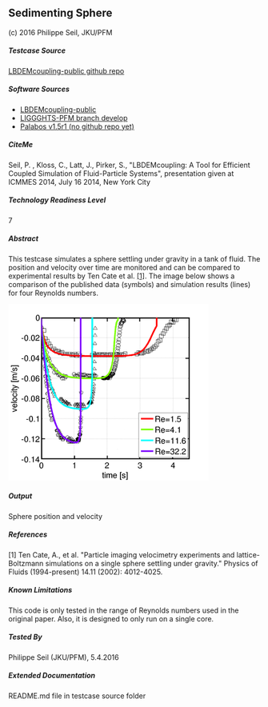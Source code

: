 ## Sedimenting Sphere

(c) 2016 Philippe Seil, JKU/PFM

##### Testcase Source

[LBDEMcoupling-public github repo](https://github.com/ParticulateFlow/LBDEMcoupling-public/tree/master/examples/sedimentingSphere)

##### Software Sources

* [LBDEMcoupling-public](https://github.com/ParticulateFlow/LBDEMcoupling-public)
* [LIGGGHTS-PFM branch develop](https://github.com/ParticulateFlow/LIGGGHTS/tree/develop)
* [Palabos v1.5r1 (no github repo yet)](http://www.palabos.org/images/palabos_releases/palabos-v1.5r1.tgz)

##### CiteMe

Seil, P. , Kloss, C., Latt, J., Pirker, S., "LBDEMcoupling: A Tool for Efficient Coupled Simulation of Fluid-Particle Systems", presentation given at ICMMES 2014, July 16 2014, New York City

##### Technology Readiness Level

7

##### Abstract

This testcase simulates a sphere settling under gravity in a tank of fluid. The position and velocity over time are monitored and can be compared to experimental results by Ten Cate et al. [[1]](#ref1). The image below shows a comparison of the published data (symbols) and simulation results (lines) for four Reynolds numbers.

![v vs t](sedimentingSphere-v_vs_t.png "velocity over time")

##### Output

Sphere position and velocity

##### References

<a name="ref1">\[1\]</a> Ten Cate, A., et al. "Particle imaging velocimetry experiments and lattice-Boltzmann simulations on a single sphere settling under gravity." Physics of Fluids (1994-present) 14.11 (2002): 4012-4025.

##### Known Limitations

This code is only tested in the range of Reynolds numbers used in the original paper. Also, it is designed to only run on a single core.

##### Tested By

Philippe Seil (JKU/PFM), 5.4.2016

##### Extended Documentation

README.md file in testcase source folder
